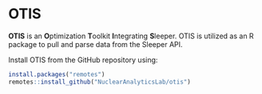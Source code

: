 # OTIS

**OTIS** is an **O**ptimization **T**oolkit **I**ntegrating **S**leeper.
OTIS is utilized as an R package to pull and parse data from the Sleeper API.

Install OTIS from the GitHub repository using:

```r
install.packages("remotes")
remotes::install_github("NuclearAnalyticsLab/otis")
```
